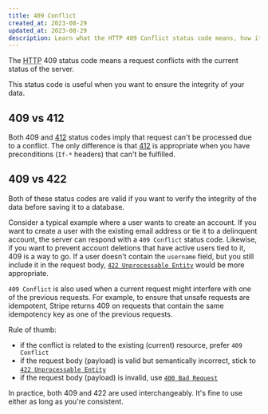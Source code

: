 ```yaml
---
title: 409 Conflict
created_at: 2023-08-29
updated_at: 2023-08-29
description: Learn what the HTTP 409 Conflict status code means, how it differs from 412 Precondition Failed and 422 Unprocessable Entity, and when it happens.
---
```


The <abbr title="Hypertext Transfer Protocol">HTTP</abbr> 409 status code means a request conflicts with the current status of the server.

This status code is useful when you want to ensure the integrity of your data.

## 409 vs 412

Both 409 and [412](412-precondition-failed.html) status codes imply that request can't be processed due to a conflict. The only difference is that [412](412-precondition-failed.html) is appropriate when you have preconditions (`If-*` headers) that can't be fulfilled.

## 409 vs 422

Both of these status codes are valid if you want to verify the integrity of the data before saving it to a database.

Consider a typical example where a user wants to create an account. If you want to create a user with the existing email address or tie it to a delinquent account, the server can respond with a `409 Conflict` status code. Likewise, if you want to prevent account deletions that have active users tied to it, 409 is a way to go. If a user doesn't contain the `username` field, but you still include it in the request body, [`422 Unprocessable Entity`](422-unprocessable-entity.html) would be more appropriate.

`409 Conflict` is also used when a current request might interfere with one of the previous requests. For example, to ensure that unsafe requests are idempotent, Stripe returns 409 on requests that contain the same idempotency key as one of the previous requests.

Rule of thumb:

* if the conflict is related to the existing (current) resource, prefer `409 Conflict`
* if the request body (payload) is valid but semantically incorrect, stick to [`422 Unprocessable Entity`](422-unprocessable-entity.html)
* if the request body (payload) is invalid, use [`400 Bad Request`](400-bad-request.html)

In practice, both 409 and 422 are used interchangeably. It's fine to use either as long as you're consistent.

